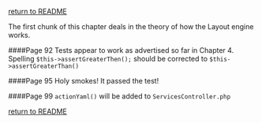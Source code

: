 [return to README](README.md)

The first chunk of this chapter deals in the theory of how the Layout engine works.

####Page 92
Tests appear to work as advertised so far in Chapter 4.
Spelling `$this->assertGreaterThen();` should be corrected to `$this->assertGreaterThan()`

####Page 95
Holy smokes! It passed the test!

####Page 99
`actionYaml()` will be added to `ServicesController.php`

[return to README](README.md)
